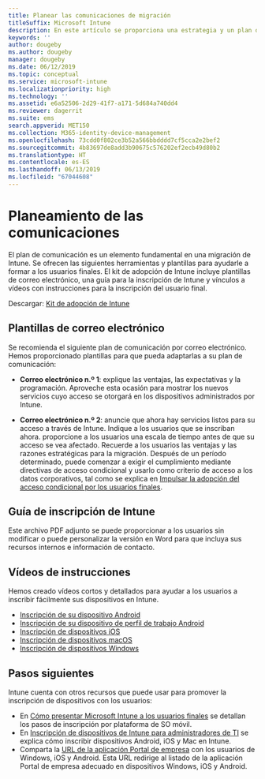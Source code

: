 ```yaml
---
title: Planear las comunicaciones de migración
titleSuffix: Microsoft Intune
description: En este artículo se proporciona una estrategia y un plan de comunicación para la migración a Microsoft Intune.
keywords: ''
author: dougeby
ms.author: dougeby
manager: dougeby
ms.date: 06/12/2019
ms.topic: conceptual
ms.service: microsoft-intune
ms.localizationpriority: high
ms.technology: ''
ms.assetid: e6a52506-2d29-41f7-a171-5d684a740dd4
ms.reviewer: dagerrit
ms.suite: ems
search.appverid: MET150
ms.collection: M365-identity-device-management
ms.openlocfilehash: 73cdd0f802ce3b52a566bbdddd7cf5cca2e2bef2
ms.sourcegitcommit: 4b83697de8add3b90675c576202ef2ecb49d80b2
ms.translationtype: HT
ms.contentlocale: es-ES
ms.lasthandoff: 06/13/2019
ms.locfileid: "67044608"
---
```

# <a name="plan-communications"></a>Planeamiento de las comunicaciones 
El plan de comunicación es un elemento fundamental en una migración de Intune. Se ofrecen las siguientes herramientas y plantillas para ayudarle a formar a los usuarios finales. El kit de adopción de Intune incluye plantillas de correo electrónico, una guía para la inscripción de Intune y vínculos a vídeos con instrucciones para la inscripción del usuario final.  

Descargar:  [Kit de adopción de Intune](http://aka.ms/IntuneAdoptionKit)

## <a name="email-templates"></a>Plantillas de correo electrónico 
Se recomienda el siguiente plan de comunicación por correo electrónico. Hemos proporcionado plantillas para que pueda adaptarlas a su plan de comunicación:
- **Correo electrónico n.º 1**: explique las ventajas, las expectativas y la programación. Aproveche esta ocasión para mostrar los nuevos servicios cuyo acceso se otorgará en los dispositivos administrados por Intune. 

- **Correo electrónico n.º 2**: anuncie que ahora hay servicios listos para su acceso a través de Intune. Indique a los usuarios que se inscriban ahora.  proporcione a los usuarios una escala de tiempo antes de que su acceso se vea afectado. Recuerde a los usuarios las ventajas y las razones estratégicas para la migración.
Después de un período determinado, puede comenzar a exigir el cumplimiento mediante directivas de acceso condicional y usarlo como criterio de acceso a los datos corporativos, tal como se explica en [Impulsar la adopción del acceso condicional por los usuarios finales](migration-guide-drive-adoption.md).

## <a name="intune-enrollment-guide"></a>Guía de inscripción de Intune 
Este archivo PDF adjunto se puede proporcionar a los usuarios sin modificar o puede personalizar la versión en Word para que incluya sus recursos internos e información de contacto.

## <a name="instructional-videos"></a>Vídeos de instrucciones
Hemos creado vídeos cortos y detallados para ayudar a los usuarios a inscribir fácilmente sus dispositivos en Intune.
- [Inscripción de su dispositivo Android](https://www.youtube.com/watch?v=k0Q_sGLSx6o&t=1s)
- [Inscripción de su dispositivo de perfil de trabajo Android](https://www.youtube.com/watch?v=9Dl8HsGk4tI&t=3s)
- [Inscripción de dispositivos iOS](https://www.youtube.com/watch?v=mJyv6YcHi7c)
- [Inscripción de dispositivos macOS](https://www.youtube.com/watch?v=Pa2pfhwq_yk)
- [Inscripción de dispositivos Windows](https://www.youtube.com/watch?v=TKQxEckBHiE)

## <a name="next-steps"></a>Pasos siguientes
Intune cuenta con otros recursos que puede usar para promover la inscripción de dispositivos con los usuarios:
- En [Cómo presentar Microsoft Intune a los usuarios finales](https://docs.microsoft.com/intune/end-user-educate) se detallan los pasos de inscripción por plataforma de SO móvil. 
- En [Inscripción de dispositivos de Intune para administradores de TI](https://docs.microsoft.com/intune/device-enrollment) se explica cómo inscribir dispositivos Android, iOS y Mac en Intune.
- Comparta la [URL de la aplicación Portal de empresa](http://go.microsoft.com/fwlink/?LinkID=396941) con los usuarios de Windows, iOS y Android. Esta URL redirige al listado de la aplicación Portal de empresa adecuado en dispositivos Windows, iOS y Android.
